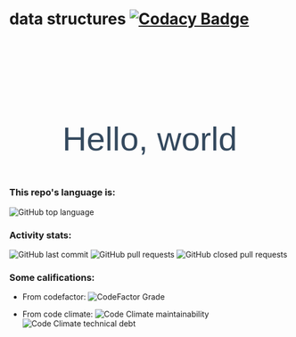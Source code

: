 # data structures [![Codacy Badge](https://app.codacy.com/project/badge/Grade/f262aec0b9e942808d7f63f7351e4529)](https://www.codacy.com/gh/ImMPrada/data_structures/dashboard?utm_source=github.com&amp;utm_medium=referral&amp;utm_content=ImMPrada/data_structures&amp;utm_campaign=Badge_Grade)

<div>
 <h1 align='center' style='
   width: 100%;
   line-height: 20px;
   padding-top: 70px;
   text-align: center;
   font: 400 16px/1.5 Helvetica ,Arial ,sans-serif;
   font-size: 60px;
   color: rgb(52, 73, 94);
   transform-origin: bottom;
   animation: 4s cubic-bezier(.5, 0, .5, 1.2) 1s infinite bounce;
 '>Hello, world</h1>
</div>

### This repo's language is:
![GitHub top language](https://img.shields.io/github/languages/top/immprada/data_structures?color=%23A91401&style=for-the-badge)


### Activity stats:
![GitHub last commit](https://img.shields.io/github/last-commit/immprada/data_structures?style=for-the-badge)
![GitHub pull requests](https://img.shields.io/github/issues-pr-raw/immprada/data_structures?style=for-the-badge)
![GitHub closed pull requests](https://img.shields.io/github/issues-pr-closed-raw/immprada/data_structures?color=green&style=for-the-badge)


### Some califications:
- From codefactor:
![CodeFactor Grade](https://img.shields.io/codefactor/grade/github/immprada/data_structures?style=for-the-badge)

- From code climate:
![Code Climate maintainability](https://img.shields.io/codeclimate/maintainability/ImMPrada/data_structures?style=for-the-badge)
![Code Climate technical debt](https://img.shields.io/codeclimate/tech-debt/ImMPrada/data_structures?style=for-the-badge)

